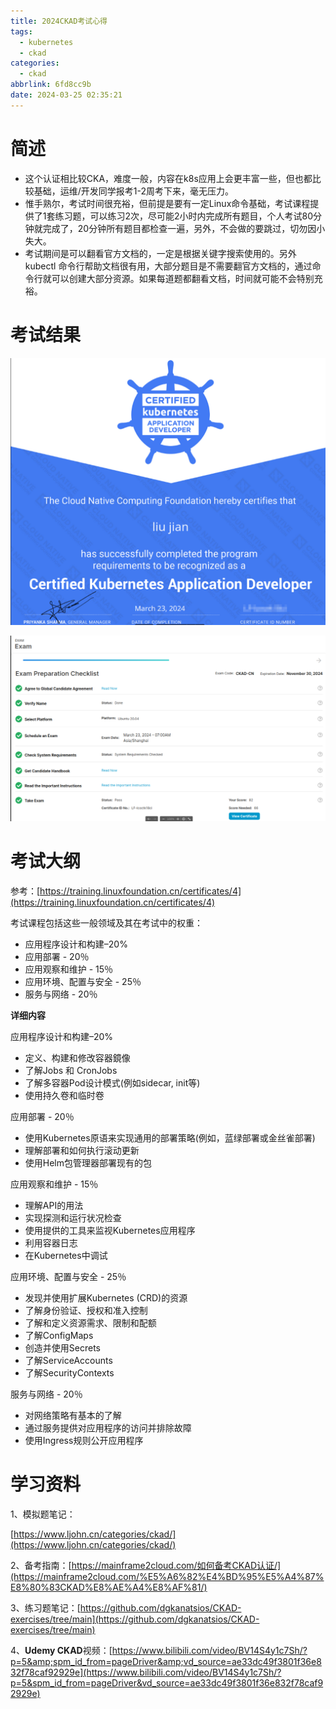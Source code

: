 ```yaml
---
title: 2024CKAD考试心得
tags:
  - kubernetes
  - ckad
categories:
  - ckad
abbrlink: 6fd8cc9b
date: 2024-03-25 02:35:21
---
```

# 简述

* 这个认证相比较CKA，难度一般，内容在k8s应用上会更丰富一些，但也都比较基础，运维/开发同学报考1-2周考下来，毫无压力。
* 惟手熟尔，考试时间很充裕，但前提是要有一定Linux命令基础，考试课程提供了1套练习题，可以练习2次，尽可能2小时内完成所有题目，个人考试80分钟就完成了，20分钟所有题目都检查一遍，另外，不会做的要跳过，切勿因小失大。
* 考试期间是可以翻看官方文档的，一定是根据关键字搜索使用的。另外kubectl 命令行帮助文档很有用，大部分题目是不需要翻官方文档的，通过命令行就可以创建大部分资源。如果每道题都翻看文档，时间就可能不会特别充裕。

# 考试结果

![1711334379894](2024CKAD考试心得/1711334379894.png)

![1711334407602](2024CKAD考试心得/1711334407602.png)

# 考试大纲

参考：[https://training.linuxfoundation.cn/certificates/4](https://training.linuxfoundation.cn/certificates/4)

考试课程包括这些一般领域及其在考试中的权重：

* 应用程序设计和构建–20%
* 应用部署 - 20％
* 应用观察和维护 - 15％
* 应用环境、配置与安全 - 25％
* 服务与网络 - 20％

**详细内容**

应用程序设计和构建–20%

* 定义、构建和修改容器鏡像
* 了解Jobs 和 CronJobs
* 了解多容器Pod设计模式(例如sidecar, init等)
* 使用持久卷和临时卷

应用部署 - 20％

* 使用Kubernetes原语来实现通用的部署策略(例如，蓝绿部署或金丝雀部署)
* 理解部署和如何执行滚动更新
* 使用Helm包管理器部署现有的包

应用观察和维护 - 15％

* 理解API的用法
* 实现探测和运行状况检查
* 使用提供的工具来监视Kubernetes应用程序
* 利用容器日志
* 在Kubernetes中调试

应用环境、配置与安全 - 25％

* 发现并使用扩展Kubernetes (CRD)的资源
* 了解身份验证、授权和准入控制
* 了解和定义资源需求、限制和配额
* 了解ConfigMaps
* 创造并使用Secrets
* 了解ServiceAccounts
* 了解SecurityContexts

服务与网络 - 20％

* 对网络策略有基本的了解
* 通过服务提供对应用程序的访问并排除故障
* 使用Ingress规则公开应用程序

# 学习资料

1、模拟题笔记：

[https://www.ljohn.cn/categories/ckad/](https://www.ljohn.cn/categories/ckad/)

2、备考指南：[](https://mainframe2cloud.com/%E5%A6%82%E4%BD%95%E5%A4%87%E8%80%83CKAD%E8%AE%A4%E8%AF%81/)[https://mainframe2cloud.com/如何备考CKAD认证/](https://mainframe2cloud.com/%E5%A6%82%E4%BD%95%E5%A4%87%E8%80%83CKAD%E8%AE%A4%E8%AF%81/)

3、练习题笔记：[https://github.com/dgkanatsios/CKAD-exercises/tree/main](https://github.com/dgkanatsios/CKAD-exercises/tree/main)

4、**Udemy CKAD**视频：[https://www.bilibili.com/video/BV14S4y1c7Sh/?p=5&amp;spm_id_from=pageDriver&amp;vd_source=ae33dc49f3801f36e832f78caf92929e](https://www.bilibili.com/video/BV14S4y1c7Sh/?p=5&spm_id_from=pageDriver&vd_source=ae33dc49f3801f36e832f78caf92929e)
